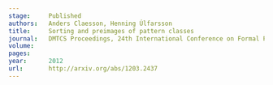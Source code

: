 ```yaml
---
stage:     Published
authors:   Anders Claesson, Henning Úlfarsson
title:     Sorting and preimages of pattern classes
journal:   DMTCS Proceedings, 24th International Conference on Formal Power Series and Algebraic Combinatorics (FPSAC 2012)
volume:    
pages:     
year:      2012
url:       http://arxiv.org/abs/1203.2437
---
```


